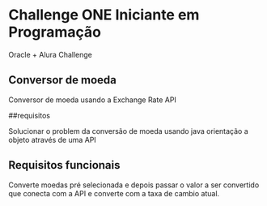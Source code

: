 # Challenge ONE Iniciante em Programação
Oracle + Alura Challenge

## Conversor de moeda 
Conversor de moeda usando a Exchange Rate API

##requisitos

Solucionar o problem da conversão de moeda usando java orientação a objeto através de uma API

## Requisitos funcionais 
Converte moedas pré selecionada e depois passar o valor a ser convertido que conecta com a API e converte com a taxa de cambio atual.


